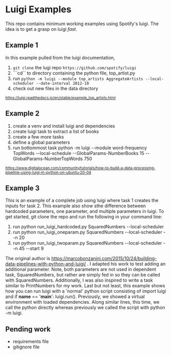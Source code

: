 # Luigi Examples

This repo contains minimum working examples using Spotify's luigi. The idea is to get a grasp on luigi _fast_.

## Example 1 

In this example pulled from the luigi documentation,

1. ```git clone``` the lugi repo ```https://github.com/spotify/luigi```
2. ```cd`` to directory containing the python file, top_artist.py
3. run ```python -m luigi --module top_artists AggregateArtists --local-scheduler --date-interval 2012-10```
4. check out new files in the data directory 

<sub> https://luigi.readthedocs.io/en/stable/example_top_artists.html </sub>

## Example 2 

1. create a venv and install luigi and dependencies 
2. create luigi task to extract a list of books 
3. create a few more tasks 
4. define a global parameters 
5. run bottommost task python -m luigi --module word-frequency TopWords --local-schedule --GlobalParams-NumberBooks 15 --GlobalParams-NumberTopWords 750

<sub> https://www.digitalocean.com/community/tutorials/how-to-build-a-data-processing-pipeline-using-luigi-in-python-on-ubuntu-20-04 </sub>

## Example 3

This is an example of a complete job using luigi where task 1 creates the inputs for task 2. This example also show sthe difference between hardcoded parameters, one parameter, and multiple parameters in luigi. To get started, git clone the repo and run the following in your command line: 

1. run python run_luigi_hardcoded.py SquaredNumbers --local-scheduler
2. run python run_luigi_oneparam.py SquaredNumbers --local-scheduler --n 20
3. run python run_luigi_twoparam.py SquaredNumbers --local-scheduler --n 45 --start 9

The original author is https://marcobonzanini.com/2015/10/24/building-data-pipelines-with-python-and-luigi/ . I adapted his work to test adding an additional parameter. Note, both parameters are not used in dependent task, SquaredNumbers, but rather are simply fed in so they can be called with SquaredNumbers. Additionally, I was also inspired to write a task similar to PrintNumbers for my work. Last but not least, this example shows how you can run luigi with a 'normal' python script consisting of import luigi and if __name__ == '__main__': luigi.run(). Previously, we showed a virtual environment with loaded dependencies. Along similar lines, this time, we call the python directly whereas previously we called the script with python -m luigi. 

## Pending work

* requirements file 
* gitignore file 
